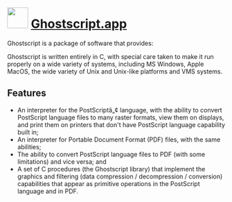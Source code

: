 # <img src="https://cdn.jsdelivr.net/gh/chocolatey/chocolatey-coreteampackages@edba4a5849ff756e767cba86641bea97ff5721fe/icons/ghostscript.svg" width="48" height="48"/> [Ghostscript.app](https://chocolatey.org/packages/Ghostscript.app)


Ghostscript is a package of software that provides:

Ghostscript is written entirely in C, with special care taken to make it run properly on a wide variety of systems, including MS Windows, Apple MacOS, the wide variety of Unix and Unix-like platforms and VMS systems.

## Features
* An interpreter for the PostScriptâ„¢ language, with the ability to convert PostScript language files to many raster formats, view them on displays, and print them on printers that don't have PostScript language capability built in;
* An interpreter for Portable Document Format (PDF) files, with the same abilities;
* The ability to convert PostScript language files to PDF (with some limitations) and vice versa; and
* A set of C procedures (the Ghostscript library) that implement the graphics and filtering (data compression / decompression / conversion) capabilities that appear as primitive operations in the PostScript language and in PDF.

